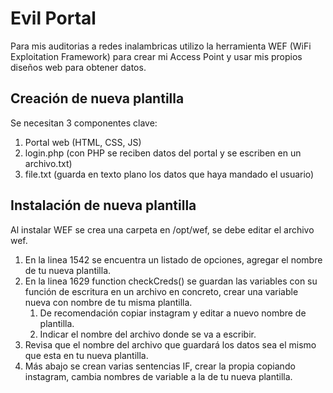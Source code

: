 # Evil Portal
Para mis auditorias a redes inalambricas utilizo la herramienta WEF (WiFi Exploitation Framework) para crear mi Access Point y usar mis propios diseños web para obtener datos.


## Creación de nueva plantilla
Se necesitan 3 componentes clave:

1. Portal web (HTML, CSS, JS)
2. login.php (con PHP se reciben datos del portal y se escriben en un archivo.txt)
3. file.txt (guarda en texto plano los datos que haya mandado el usuario)

## Instalación de nueva plantilla
Al instalar WEF se crea una carpeta en /opt/wef, se debe editar el archivo wef.

1. En la linea 1542 se encuentra un listado de opciones, agregar el nombre de tu nueva plantilla.
2. En la linea 1629 function checkCreds() se guardan las variables con su función de escritura en un archivo en concreto, crear una variable nueva con nombre de tu misma plantilla.
    1. De recomendación copiar instagram y editar a nuevo nombre de plantilla.
    2. Indicar el nombre del archivo donde se va a escribir.
3. Revisa que el nombre del archivo que guardará los datos sea el mismo que esta en tu nueva plantilla.
4. Más abajo se crean varias sentencias IF, crear la propia copiando instagram, cambia nombres de variable a la de tu nueva plantilla.